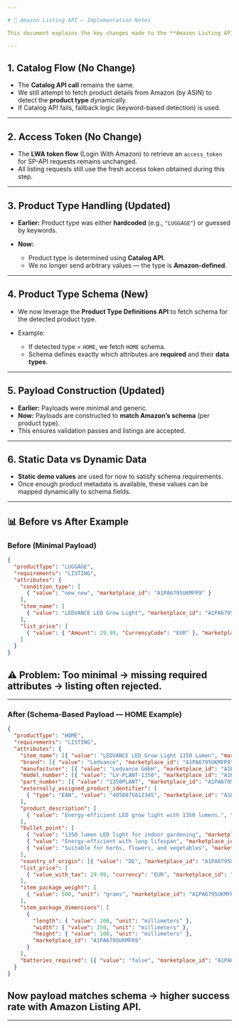 ```yaml
---

# 📄 Amazon Listing API — Implementation Notes

This document explains the key changes made to the **Amazon Listing API integration**, focusing on how product type schemas are now handled.

---
```


## 1. Catalog Flow (No Change)

* The **Catalog API call** remains the same.
* We still attempt to fetch product details from Amazon (by ASIN) to detect the **product type** dynamically.
* If Catalog API fails, fallback logic (keyword-based detection) is used.

---

## 2. Access Token (No Change)

* The **LWA token flow** (Login With Amazon) to retrieve an `access_token` for SP-API requests remains unchanged.
* All listing requests still use the fresh access token obtained during this step.

---

## 3. Product Type Handling (Updated)

* **Earlier:** Product type was either **hardcoded** (e.g., `"LUGGAGE"`) or guessed by keywords.
* **Now:**

  * Product type is determined using **Catalog API**.
  * We no longer send arbitrary values — the type is **Amazon-defined**.

---

## 4. Product Type Schema (New)

* We now leverage the **Product Type Definitions API** to fetch schema for the detected product type.
* Example:

  * If detected type = `HOME`, we fetch `HOME` schema.
  * Schema defines exactly which attributes are **required** and their **data types**.

---

## 5. Payload Construction (Updated)

* **Earlier:** Payloads were minimal and generic.
* **Now:** Payloads are constructed to **match Amazon’s schema** (per product type).
* This ensures validation passes and listings are accepted.

---

## 6. Static Data vs Dynamic Data

* **Static demo values** are used for now to satisfy schema requirements.
* Once enough product metadata is available, these values can be mapped dynamically to schema fields.

---

## 📊 Before vs After Example

### **Before (Minimal Payload)**

```json
{
  "productType": "LUGGAGE",
  "requirements": "LISTING",
  "attributes": {
    "condition_type": [
      { "value": "new_new", "marketplace_id": "A1PA6795UKMFR9" }
    ],
    "item_name": [
      { "value": "LEDVANCE LED Grow Light", "marketplace_id": "A1PA6795UKMFR9" }
    ],
    "list_price": [
      { "value": { "Amount": 29.99, "CurrencyCode": "EUR" }, "marketplace_id": "A1PA6795UKMFR9" }
    ]
  }
}
```

## ⚠️ Problem: Too minimal → missing required attributes → listing often rejected.

---

### **After (Schema-Based Payload — HOME Example)**

```json
{
  "productType": "HOME",
  "requirements": "LISTING",
  "attributes": {
    "item_name": [{ "value": "LEDVANCE LED Grow Light 1350 Lumen", "marketplace_id": "A1PA6795UKMFR9" }],
    "brand": [{ "value": "Ledvance", "marketplace_id": "A1PA6795UKMFR9" }],
    "manufacturer": [{ "value": "Ledvance GmbH", "marketplace_id": "A1PA6795UKMFR9" }],
    "model_number": [{ "value": "LV-PLANT-1350", "marketplace_id": "A1PA6795UKMFR9" }],
    "part_number": [{ "value": "1350PLANT", "marketplace_id": "A1PA6795UKMFR9" }],
    "externally_assigned_product_identifier": [
      { "type": "EAN", "value": "4058075812345", "marketplace_id": "A1PA6795UKMFR9" }
    ],
    "product_description": [
      { "value": "Energy-efficient LED grow light with 1350 lumens.", "marketplace_id": "A1PA6795UKMFR9" }
    ],
    "bullet_point": [
      { "value": "1350 lumen LED light for indoor gardening", "marketplace_id": "A1PA6795UKMFR9" },
      { "value": "Energy-efficient with long lifespan", "marketplace_id": "A1PA6795UKMFR9" },
      { "value": "Suitable for herbs, flowers, and vegetables", "marketplace_id": "A1PA6795UKMFR9" }
    ],
    "country_of_origin": [{ "value": "DE", "marketplace_id": "A1PA6795UKMFR9" }],
    "list_price": [
      { "value_with_tax": 29.99, "currency": "EUR", "marketplace_id": "A1PA6795UKMFR9" }
    ],
    "item_package_weight": [
      { "value": 500, "unit": "grams", "marketplace_id": "A1PA6795UKMFR9" }
    ],
    "item_package_dimensions": [
      {
        "length": { "value": 200, "unit": "millimeters" },
        "width": { "value": 150, "unit": "millimeters" },
        "height": { "value": 100, "unit": "millimeters" },
        "marketplace_id": "A1PA6795UKMFR9"
      }
    ],
    "batteries_required": [{ "value": "false", "marketplace_id": "A1PA6795UKMFR9" }]
  }
}
```

## Now payload matches schema → higher success rate with Amazon Listing API.

---